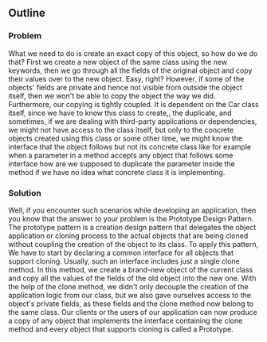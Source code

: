 ## Outline

### Problem

What we need to do is create an exact copy of this object, so how do we do that?  First we create a new object of the same class using the new keywords, then we go through all the fields of the original object and copy their values over to the new object. Easy, right? However, if some of the objects' fields are private and hence not visible from outside the object itself, then we won't be able to copy the object the way we did. Furthermore, our copying is tightly coupled. It is dependent on the Car class itself, since we have to know this class to create,, the duplicate, and sometimes, if we are dealing with third-party applications or dependencies, we might not have access to the class itself, but only to the concrete objects created using this class or some other time, we might know the interface that the object follows but not its concrete class like for example when a parameter in a method accepts any object that follows some interface how are we supposed to duplicate the parameter inside the method if we have no idea what concrete class it is implementing.

### Solution

Well, if you encounter such scenarios while developing an application, then you know that the answer to your problem is the Prototype Design Pattern.  The prototype pattern is a creation design pattern that delegates the object application or cloning process to the actual objects that are being cloned without coupling the creation of the object to its class. To apply this pattern, We have to start by declaring a common interface for all objects that support cloning. Usually, such an interface includes just a single clone method. In this method, we create a brand-new object of the current class and copy all the values of the fields of the old object into the new one. With the help of the clone method, we didn't only decouple the creation of the application logic from our class, but we also gave ourselves access to the object's private fields, as these fields and the clone method now belong to the same class. Our clients or the users of our application can now produce a copy of any object that implements the interface containing the clone method and every object that supports cloning is called a Prototype. 

